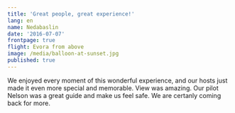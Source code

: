 ```yaml
---
title: 'Great people, great experience!'
lang: en
name: Nedabaslin
date: '2016-07-07'
frontpage: true
flight: Evora from above
image: /media/balloon-at-sunset.jpg
published: true
---
```


We enjoyed every moment of this wonderful experience, and our hosts just made it even more special and memorable. View was amazing. Our pilot Nelson was a great guide and make us feel safe. We are certanly coming back for more.
